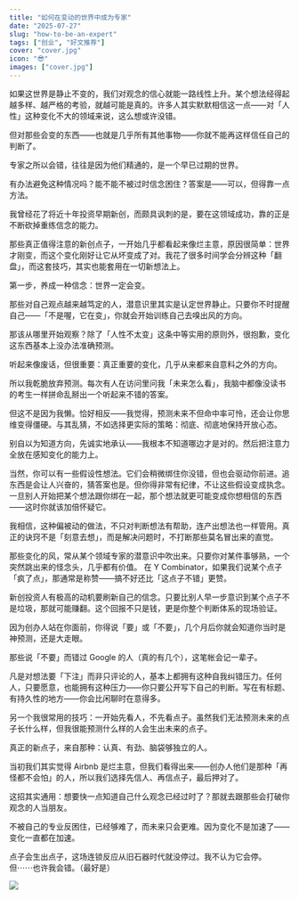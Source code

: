 ```yaml
---
title: "如何在变动的世界中成为专家"
date: "2025-07-27"
slug: "how-to-be-an-expert"
tags: ["创业", "好文推荐"]
cover: "cover.jpg"
icon: "😎"
images: ["cover.jpg"]
---
```

如果这世界是静止不变的，我们对观念的信心就能一路线性上升。某个想法经得起越多样、越严格的考验，就越可能是真的。许多人其实默默相信这一点——对「人性」这种变化不大的领域来说，这么想或许没错。



但对那些会变的东西——也就是几乎所有其他事物——你就不能再这样信任自己的判断了。



专家之所以会错，往往是因为他们精通的，是一个早已过期的世界。



有办法避免这种情况吗？能不能不被过时信念困住？答案是——可以，但得靠一点方法。



我曾经花了将近十年投资早期新创，而颇具讽刺的是，要在这领域成功，靠的正是不断砍掉重练信念的能力。



那些真正值得注意的新创点子，一开始几乎都看起来像烂主意，原因很简单：世界才刚变，而这个变化刚好让它从坏变成了对。我花了很多时间学会分辨这种「翻盘」，而这套技巧，其实也能套用在一切新想法上。



第一步，养成一种信念：世界一定会变。



那些对自己观点越来越笃定的人，潜意识里其实是认定世界静止。只要你不时提醒自己——「不是喔，它在变」，你就会开始训练自己去嗅出风的方向。



那该从哪里开始观察？除了「人性不太变」这条中等实用的原则外，很抱歉，变化这东西基本上没办法准确预测。



听起来像废话，但很重要：真正重要的变化，几乎从来都来自意料之外的方向。



所以我乾脆放弃预测。每次有人在访问里问我「未来怎么看」，我脑中都像没读书的考生一样拼命乱掰出一个听起来不错的答案。



但这不是因为我懒。恰好相反——我觉得，预测未来不但命中率可怜，还会让你思维变得僵硬。与其乱猜，不如选择更实际的策略：彻底、彻底地保持开放心态。



别自以为知道方向，先诚实地承认——我根本不知道哪边才是对的。然后把注意力全放在感知变化的能力上。



当然，你可以有一些假设性想法。它们会稍微绑住你没错，但也会驱动你前进。追东西是会让人兴奋的，猜答案也是。但你得非常有纪律，不让这些假设变成执念。
一旦别人开始把某个想法跟你绑在一起，那个想法就更可能变成你想相信的东西——这时你就该加倍怀疑它。



我相信，这种偏被动的做法，不只对判断想法有帮助，连产出想法也一样管用。真正的诀窍不是「刻意去想」，而是解决问题时，不打断那些莫名冒出来的直觉。



那些变化的风，常从某个领域专家的潜意识中吹出来。只要你对某件事够熟，一个突然跳出来的怪念头，几乎都有价值。
在 Y Combinator，如果我们说某个点子「疯了点」，那通常是称赞——搞不好还比「这点子不错」更赞。



新创投资人有极高的动机要刷新自己的信念。只要比别人早一步意识到某个点子不是垃圾，那就可能赚翻。这个回报不只是钱，更是你整个判断体系的现场验证。



因为创办人站在你面前，你得说「要」或「不要」，几个月后你就会知道你当时是神预测，还是大走眼。



那些说「不要」而错过 Google 的人（真的有几个），这笔帐会记一辈子。



凡是对想法要「下注」而非只评论的人，基本上都拥有这种自我纠错压力。任何人，只要愿意，也能拥有这种压力——你只要公开写下自己的判断。写在有标题、有持久性的地方——你会比闲聊时在意得多。



另一个我很常用的技巧：一开始先看人，不先看点子。虽然我们无法预测未来的点子长什么样，但我很能预测什么样的人会生出未来的点子。



真正的新点子，来自那种：认真、有劲、脑袋够独立的人。



当初我们其实觉得 Airbnb 是烂主意，但我们看得出来——创办人他们是那种「再怪都不会怕」的人，所以我们选择先信人、再信点子，最后押对了。



这招其实通用：想要快一点知道自己什么观念已经过时了？那就去跟那些会打破你观念的人当朋友。



不被自己的专业反困住，已经够难了，而未来只会更难。因为变化不是加速了——变化一直都在加速。



点子会生出点子，这场连锁反应从旧石器时代就没停过。我不认为它会停。
但⋯⋯也许我会错。（最好是）




![](https://prod-files-secure.s3.us-west-2.amazonaws.com/112d0858-5090-4d34-a606-b75eb8d65fd2/46476355-9cf3-4e99-9b7a-3531bc426380/1000202064.png?X-Amz-Algorithm=AWS4-HMAC-SHA256&X-Amz-Content-Sha256=UNSIGNED-PAYLOAD&X-Amz-Credential=ASIAZI2LB466S4VCMOEE%2F20251020%2Fus-west-2%2Fs3%2Faws4_request&X-Amz-Date=20251020T224418Z&X-Amz-Expires=3600&X-Amz-Security-Token=IQoJb3JpZ2luX2VjEE4aCXVzLXdlc3QtMiJHMEUCIDyOOGKaaKG81csIbT9q%2Bt8I8h9zCkVFeQ6q2MCqoLFxAiEA1SA9jSefacROn%2FJmVn19Fdt0fkkX5vPvHXShEJLVfYMqiAQI9%2F%2F%2F%2F%2F%2F%2F%2F%2F%2F%2FARAAGgw2Mzc0MjMxODM4MDUiDNucE9subfcMARsMvyrcA6KoI5TOBT9uKXoN59KDEcI%2F9GkX%2FPZ7SpHHLXxs97jaBgnUv83hDkgRoenFTAv6MiHZXuG3EAhZYqr3Rigl2SbVH2FdUZNtKEjj7pJqpyco%2BaJaPWGWN8RYHTWNVSf4RM1x%2BWlsLi2Sqp9WB4Qms6d3CN2Pfk%2FDgBBy%2BUt1kcc9SxWTLmL6yoP%2FRnFwa%2F%2BCzibQT9DlaTCQgXDKZmRjljiFU5OcJUwx1TWoPaSdYzANTOMJ1ajTg%2Bmg9mQGUVSBn88SJOb7ltQoj999YEAmFNwnbdUmzYsUKsUDm4BknglHeuO0h%2FfEzowhT1Fx%2FeH52vSaOEZPtEK2%2F1%2BCxcrahWMK2rSm7nWd%2FbE3FETMzU%2FlCEdwrBmc%2BQnIijZYkODZVnQN14wXlcBNi7FUkCWhBgcDl%2BDG9e4r%2BJBqkgr2IxHw56NI%2FL%2FeYI%2FrOY28lAB9nxnnL%2B9ai4ITCeMs6qJe0X9%2F8Zel8b1Msn78OrHklKuw6ljd5wpTT7VbVnl6xBgL6niPSV%2BdDVQQTT7McYTIKUpjwuFBRQ0B7V3nAdox90eV5H92f2FCYHqdswx33680aEf7NAjYVG%2FtgF1M%2F83e5WTKVOrvwXLSe0OrTNv8G6cTYmGgUpPKZSVDZLJrMLfp2scGOqUBnU%2FmoPptznpC8hxGi0T2z7B1pVxe6B12zBcd%2B9jnxwGLeWMMVSZaEW4FyGELGSNzU6e%2BSJaWtpVjPXPrRpgO05eRwZ7nutc3SHSGAEO%2B8gwAS4a3x%2FdFyD%2BtrPSy%2Bjh2uzkovpdNnO9KTHw1rXBaD%2Bm2GbOt30SdP2FOmPElw6q6Au949hwQAu1WxkK2nFIK9zNcyCLoUAEH58yx6p6jyhC1p77L&X-Amz-Signature=08befa45881df3540db6e7c4026bb97317e5a39ccfe78f85a2ca987bfd97c155&X-Amz-SignedHeaders=host&x-amz-checksum-mode=ENABLED&x-id=GetObject)

